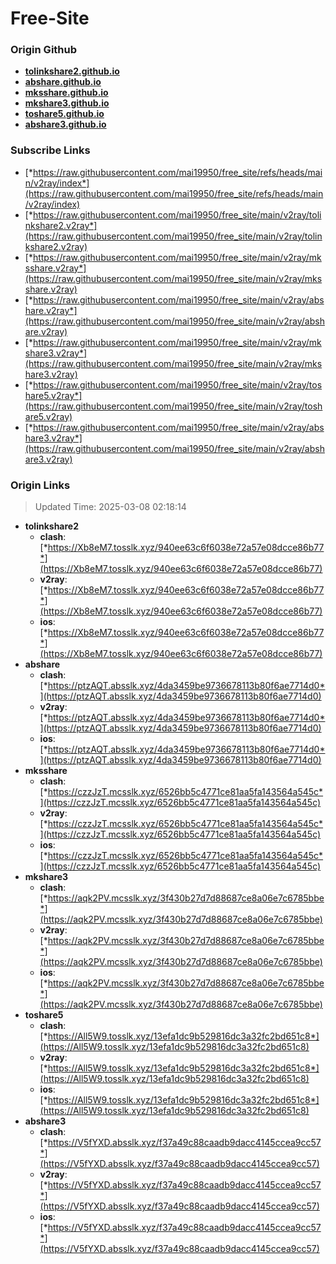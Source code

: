 # Free-Site

### Origin Github

- [**tolinkshare2.github.io**](https://github.com/tolinkshare2/tolinkshare2.github.io)
- [**abshare.github.io**](https://github.com/abshare/abshare.github.io)
- [**mksshare.github.io**](https://github.com/mksshare/mksshare.github.io)
- [**mkshare3.github.io**](https://github.com/mkshare3/mkshare3.github.io)
- [**toshare5.github.io**](https://github.com/toshare5/toshare5.github.io)
- [**abshare3.github.io**](https://github.com/abshare3/abshare3.github.io)

### Subscribe Links

- [*https://raw.githubusercontent.com/mai19950/free_site/refs/heads/main/v2ray/index*](https://raw.githubusercontent.com/mai19950/free_site/refs/heads/main/v2ray/index)
- [*https://raw.githubusercontent.com/mai19950/free_site/main/v2ray/tolinkshare2.v2ray*](https://raw.githubusercontent.com/mai19950/free_site/main/v2ray/tolinkshare2.v2ray)
- [*https://raw.githubusercontent.com/mai19950/free_site/main/v2ray/mksshare.v2ray*](https://raw.githubusercontent.com/mai19950/free_site/main/v2ray/mksshare.v2ray)
- [*https://raw.githubusercontent.com/mai19950/free_site/main/v2ray/abshare.v2ray*](https://raw.githubusercontent.com/mai19950/free_site/main/v2ray/abshare.v2ray)
- [*https://raw.githubusercontent.com/mai19950/free_site/main/v2ray/mkshare3.v2ray*](https://raw.githubusercontent.com/mai19950/free_site/main/v2ray/mkshare3.v2ray)
- [*https://raw.githubusercontent.com/mai19950/free_site/main/v2ray/toshare5.v2ray*](https://raw.githubusercontent.com/mai19950/free_site/main/v2ray/toshare5.v2ray)
- [*https://raw.githubusercontent.com/mai19950/free_site/main/v2ray/abshare3.v2ray*](https://raw.githubusercontent.com/mai19950/free_site/main/v2ray/abshare3.v2ray)

### Origin Links

> Updated Time: 2025-03-08 02:18:14

- **tolinkshare2**
  - **clash**: [*https://Xb8eM7.tosslk.xyz/940ee63c6f6038e72a57e08dcce86b77*](https://Xb8eM7.tosslk.xyz/940ee63c6f6038e72a57e08dcce86b77)
  - **v2ray**: [*https://Xb8eM7.tosslk.xyz/940ee63c6f6038e72a57e08dcce86b77*](https://Xb8eM7.tosslk.xyz/940ee63c6f6038e72a57e08dcce86b77)
  - **ios**: [*https://Xb8eM7.tosslk.xyz/940ee63c6f6038e72a57e08dcce86b77*](https://Xb8eM7.tosslk.xyz/940ee63c6f6038e72a57e08dcce86b77)
- **abshare**
  - **clash**: [*https://ptzAQT.absslk.xyz/4da3459be9736678113b80f6ae7714d0*](https://ptzAQT.absslk.xyz/4da3459be9736678113b80f6ae7714d0)
  - **v2ray**: [*https://ptzAQT.absslk.xyz/4da3459be9736678113b80f6ae7714d0*](https://ptzAQT.absslk.xyz/4da3459be9736678113b80f6ae7714d0)
  - **ios**: [*https://ptzAQT.absslk.xyz/4da3459be9736678113b80f6ae7714d0*](https://ptzAQT.absslk.xyz/4da3459be9736678113b80f6ae7714d0)
- **mksshare**
  - **clash**: [*https://czzJzT.mcsslk.xyz/6526bb5c4771ce81aa5fa143564a545c*](https://czzJzT.mcsslk.xyz/6526bb5c4771ce81aa5fa143564a545c)
  - **v2ray**: [*https://czzJzT.mcsslk.xyz/6526bb5c4771ce81aa5fa143564a545c*](https://czzJzT.mcsslk.xyz/6526bb5c4771ce81aa5fa143564a545c)
  - **ios**: [*https://czzJzT.mcsslk.xyz/6526bb5c4771ce81aa5fa143564a545c*](https://czzJzT.mcsslk.xyz/6526bb5c4771ce81aa5fa143564a545c)
- **mkshare3**
  - **clash**: [*https://aqk2PV.mcsslk.xyz/3f430b27d7d88687ce8a06e7c6785bbe*](https://aqk2PV.mcsslk.xyz/3f430b27d7d88687ce8a06e7c6785bbe)
  - **v2ray**: [*https://aqk2PV.mcsslk.xyz/3f430b27d7d88687ce8a06e7c6785bbe*](https://aqk2PV.mcsslk.xyz/3f430b27d7d88687ce8a06e7c6785bbe)
  - **ios**: [*https://aqk2PV.mcsslk.xyz/3f430b27d7d88687ce8a06e7c6785bbe*](https://aqk2PV.mcsslk.xyz/3f430b27d7d88687ce8a06e7c6785bbe)
- **toshare5**
  - **clash**: [*https://All5W9.tosslk.xyz/13efa1dc9b529816dc3a32fc2bd651c8*](https://All5W9.tosslk.xyz/13efa1dc9b529816dc3a32fc2bd651c8)
  - **v2ray**: [*https://All5W9.tosslk.xyz/13efa1dc9b529816dc3a32fc2bd651c8*](https://All5W9.tosslk.xyz/13efa1dc9b529816dc3a32fc2bd651c8)
  - **ios**: [*https://All5W9.tosslk.xyz/13efa1dc9b529816dc3a32fc2bd651c8*](https://All5W9.tosslk.xyz/13efa1dc9b529816dc3a32fc2bd651c8)
- **abshare3**
  - **clash**: [*https://V5fYXD.absslk.xyz/f37a49c88caadb9dacc4145ccea9cc57*](https://V5fYXD.absslk.xyz/f37a49c88caadb9dacc4145ccea9cc57)
  - **v2ray**: [*https://V5fYXD.absslk.xyz/f37a49c88caadb9dacc4145ccea9cc57*](https://V5fYXD.absslk.xyz/f37a49c88caadb9dacc4145ccea9cc57)
  - **ios**: [*https://V5fYXD.absslk.xyz/f37a49c88caadb9dacc4145ccea9cc57*](https://V5fYXD.absslk.xyz/f37a49c88caadb9dacc4145ccea9cc57)
